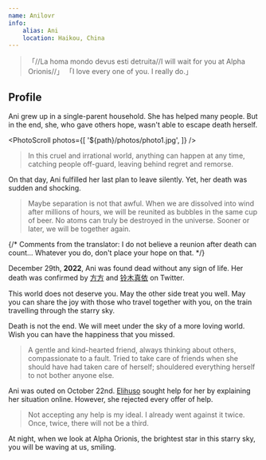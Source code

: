 ```yaml
---
name: Anilovr
info:
    alias: Ani
    location: Haikou, China
---
```


>「//La homa mondo devus esti detruita//I will wait for you at Alpha Orionis//」
>「I love every one of you. I really do.」

## Profile

Ani grew up in a single-parent household.
She has helped many people.
But in the end, she, who gave others hope, wasn't able to escape death herself.

<PhotoScroll photos={[ '${path}/photos/photo1.jpg', ]} />

> In this cruel and irrational world,
> anything can happen at any time,
> catching people off-guard,
> leaving behind regret and remorse.

On that day, Ani fulfilled her last plan to leave silently.
Yet, her death was sudden and shocking.

> Maybe separation is not that awful.
> When we are dissolved into wind after millions of hours,
> we will be reunited as bubbles in the same cup of beer.
> No atoms can truly be destroyed in the universe.
> Sooner or later, we will be together again.

{/*
Comments from the translator:
I do not believe a reunion after death can count...
Whatever you do, don't place your hope on that.
*/}

December 29th, **2022**, Ani was found dead without any sign of life.
Her death was confirmed by [方方](https://twitter.com/fang050722) and [铃木真依](https://twitter.com/MissSuzuki23) on Twitter.

This world does not deserve you.
May the other side treat you well.
May you can share the joy with those who travel together with you,
on the train travelling through the starry sky.

Death is not the end.
We will meet under the sky of a more loving world.
Wish you can have the happiness that you missed.

> A gentle and kind-hearted friend,
> always thinking about others,
> compassionate to a fault.
> Tried to take care of friends when she should have had taken care of herself;
> shouldered everything herself to not bother anyone else.

Ani was outed on October 22nd.
[Elihuso](https://twitter.com/ElihusoQ) sought help for her by explaining her situation online.
However, she rejected every offer of help.

> Not accepting any help is my ideal.
> I already went against it twice.
> Once, twice, there will not be a third.

At night, when we look at Alpha Orionis, the brightest star in this starry sky,
you will be waving at us, smiling.
